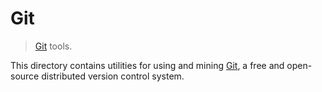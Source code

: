 <!--

Copyright (c) 2021 The Homeward Bound Authors.

-->

# Git

> [Git][git] tools.

<!-- Section to include introductory text. Make sure to keep an empty line after the intro `section` element and another before the `/section` close. -->

<section class="intro">

This directory contains utilities for using and mining [Git][git], a free and open-source distributed version control system.

</section>

<!-- /.intro -->

<!-- Section for all links. Make sure to keep an empty line after the `section` element and another before the `/section` close. -->

<section class="links">

[git]: https://git-scm.com/

</section>

<!-- /.links -->
